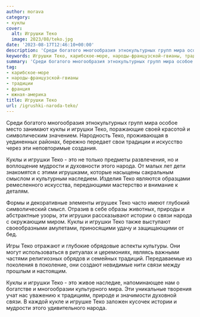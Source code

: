 ```yaml
---
author: morava
category:
- куклы
cover:
  alt: Игрушки Теко
  image: 2023/08/teko.jpg
date: '2023-08-17T12:46:10+00:00'
description: 'Среди богатого многообразия этнокультурных групп мира особое место занимают куклы и игрушки Теко, поражающие своей красотой и символическим значением....'
keywords: Игрушки Теко, карибское-море, народы-французской-гвианы, традиции, франция, южная-америка, теко, игрушки, куклы, народа, связи, мира, это, мудрости, истории, среди, богатого, многообразия, этнокультурных, групп, особое
summary: 'Среди богатого многообразия этнокультурных групп мира особое место занимают куклы и игрушки Теко, поражающие своей красотой и символическим значением....'
tag:
- карибское-море
- народы-французской-гвианы
- традиции
- франция
- южная-америка
title: Игрушки Теко
url: /igrushki-naroda-teko/
---
```


Среди богатого многообразия этнокультурных групп мира особое место занимают куклы и игрушки Теко, поражающие своей красотой и символическим значением. Народность Теко, проживающая в уединенных районах, бережно передает свои традиции и искусство через эти неповторимые создания.

Куклы и игрушки Теко \- это не только предметы развлечения, но и воплощение мудрости и духовности этого народа. От малых лет дети знакомятся с этими игрушками, которые насыщены сакральным смыслом и культурным наследием. Изделия Теко являются образцами ремесленного искусства, передающими мастерство и внимание к деталям.

Формы и декоративные элементы игрушек Теко часто имеют глубокий символический смысл. Отразив в себе образы животных, природы и абстрактные узоры, эти игрушки рассказывают истории о связи народа с окружающим миром. Куклы и игрушки Теко также выступают своеобразными амулетами, приносящими удачу и защищающими от бед.

Игры Теко отражают и глубокие обрядовые аспекты культуры. Они могут использоваться в ритуалах и церемониях, являясь важными частями религиозных обрядов и семейных традиций. Передаваемые из поколения в поколение, они создают невидимые нити связи между прошлым и настоящим.

Куклы и игрушки Теко \- это живое наследие, напоминающее нам о богатстве и многообразии культурного мира. Эти уникальные творения учат нас уважению к традициям, природе и значимости духовной связи. В каждой кукле и игрушке Теко заложен кусочек истории и мудрости этого удивительного народа.